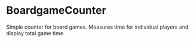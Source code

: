 # BoardgameCounter
Simple counter for board games. Measures time for individual players and display total game time.
